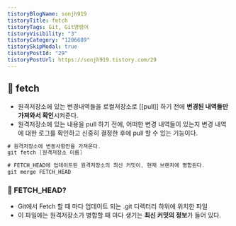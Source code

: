 ```yaml
---
tistoryBlogName: sonjh919
tistoryTitle: fetch
tistoryTags: Git, Git명령어
tistoryVisibility: "3"
tistoryCategory: "1206689"
tistorySkipModal: true
tistoryPostId: "29"
tistoryPostUrl: https://sonjh919.tistory.com/29
---
```


## 🌈 fetch
+ 원격저장소에 있는 변경내역들을 로컬저장소로 [[pull]] 하기 전에 **변경된 내역들만  
가져와서 확인**시켜준다.
+  원격저장소에 있는 내용을 pull 하기 전에, 어떠한 변경 내역들이 있는지 변경 내역에 대한 로그를 확인하고 신중히 결정한 후에 pull 할 수 있는 기능이다.

```cs
# 원격저장소에 변동사항만을 가져온다.
git fetch [원격저장소 이름]

# FETCH_HEAD에 업데이트된 원격저장소의 최신 커밋이, 현재 브랜치에 병합된다.
git merge FETCH_HEAD
```

### 👀 FETCH_HEAD?
+ Git에서 Fetch 할 때 마다 업데이트 되는 .git 디렉터리 하위에 위치한 파일
+ 이 파일에는 원격저장소가 병합할 때 마다 생기는 **최신 커밋의 정보**가 들어 있다.